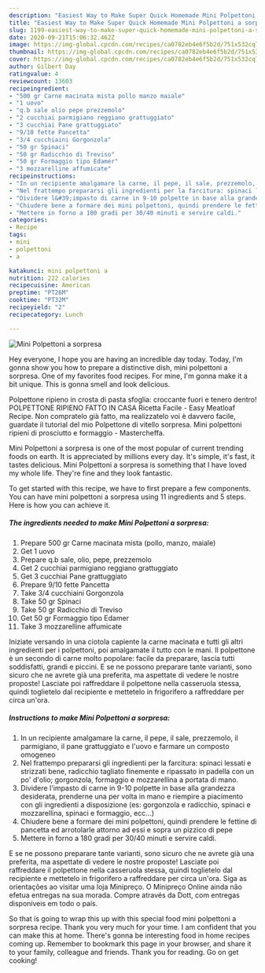 ```yaml
---
description: "Easiest Way to Make Super Quick Homemade Mini Polpettoni a sorpresa"
title: "Easiest Way to Make Super Quick Homemade Mini Polpettoni a sorpresa"
slug: 1199-easiest-way-to-make-super-quick-homemade-mini-polpettoni-a-sorpresa
date: 2020-09-21T15:06:32.462Z
image: https://img-global.cpcdn.com/recipes/ca0782eb4e6f5b2d/751x532cq70/mini-polpettoni-a-sorpresa-recipe-main-photo.jpg
thumbnail: https://img-global.cpcdn.com/recipes/ca0782eb4e6f5b2d/751x532cq70/mini-polpettoni-a-sorpresa-recipe-main-photo.jpg
cover: https://img-global.cpcdn.com/recipes/ca0782eb4e6f5b2d/751x532cq70/mini-polpettoni-a-sorpresa-recipe-main-photo.jpg
author: Gilbert Day
ratingvalue: 4
reviewcount: 13603
recipeingredient:
- "500 gr Carne macinata mista pollo manzo maiale"
- "1 uovo"
- "q.b sale olio pepe prezzemolo"
- "2 cucchiai parmigiano reggiano grattuggiato"
- "3 cucchiai Pane grattuggiato"
- "9/10 fette Pancetta"
- "3/4 cucchiaini Gorgonzola"
- "50 gr Spinaci"
- "50 gr Radicchio di Treviso"
- "50 gr Formaggio tipo Edamer"
- "3 mozzarelline affumicate"
recipeinstructions:
- "In un recipiente amalgamare la carne, il pepe, il sale, prezzemolo, il parmigiano, il pane grattuggiato e l&#39;uovo e farmare un composto omogeneo"
- "Nel frattempo prepararsi gli ingredienti per la farcitura: spinaci lessati e strizzati bene, radicchio tagliato finemente e ripassato in padella con un po&#39; d&#39;olio; gorgonzola, formaggio e mozzarellina a portata di mano."
- "Dividere l&#39;impasto di carne in 9-10 polpette in base alla grandezza desiderata, prenderne una per volta in mano e riempire a piacimento con gli ingredienti a disposizione (es: gorgonzola e radicchio, spinaci e mozzarellina, spinaci e formaggio, ecc...)"
- "Chiudere bene a formare dei mini polpettoni, quindi prendere le fettine di pancetta ed arrotolarle attorno ad essi e sopra un pizzico di pepe"
- "Mettere in forno a 180 gradi per 30/40 minuti e servire caldi."
categories:
- Recipe
tags:
- mini
- polpettoni
- a

katakunci: mini polpettoni a 
nutrition: 222 calories
recipecuisine: American
preptime: "PT26M"
cooktime: "PT32M"
recipeyield: "2"
recipecategory: Lunch

---
```



![Mini Polpettoni a sorpresa](https://img-global.cpcdn.com/recipes/ca0782eb4e6f5b2d/751x532cq70/mini-polpettoni-a-sorpresa-recipe-main-photo.jpg)

Hey everyone, I hope you are having an incredible day today. Today, I'm gonna show you how to prepare a distinctive dish, mini polpettoni a sorpresa. One of my favorites food recipes. For mine, I'm gonna make it a bit unique. This is gonna smell and look delicious.

Polpettone ripieno in crosta di pasta sfoglia: croccante fuori e tenero dentro! POLPETTONE RIPIENO FATTO IN CASA Ricetta Facile - Easy Meatloaf Recipe. Non compratelo già fatto, ma realizzatelo voi è davvero facile, guardate il tutorial del mio Polpettone di vitello sorpresa. Mini polpettoni ripieni di prosciutto e formaggio - Mastercheffa.

Mini Polpettoni a sorpresa is one of the most popular of current trending foods on earth. It is appreciated by millions every day. It's simple, it's fast, it tastes delicious. Mini Polpettoni a sorpresa is something that I have loved my whole life. They're fine and they look fantastic.


To get started with this recipe, we have to first prepare a few components. You can have mini polpettoni a sorpresa using 11 ingredients and 5 steps. Here is how you can achieve it.

<!--inarticleads1-->

##### The ingredients needed to make Mini Polpettoni a sorpresa:

1. Prepare 500 gr Carne macinata mista (pollo, manzo, maiale)
1. Get 1 uovo
1. Prepare q.b sale, olio, pepe, prezzemolo
1. Get 2 cucchiai parmigiano reggiano grattuggiato
1. Get 3 cucchiai Pane grattuggiato
1. Prepare 9/10 fette Pancetta
1. Take 3/4 cucchiaini Gorgonzola
1. Take 50 gr Spinaci
1. Take 50 gr Radicchio di Treviso
1. Get 50 gr Formaggio tipo Edamer
1. Take 3 mozzarelline affumicate


Iniziate versando in una ciotola capiente la carne macinata e tutti gli altri ingredienti per i polpettoni, poi amalgamate il tutto con le mani. Il polpettone è un secondo di carne molto popolare: facile da preparare, lascia tutti soddisfatti, grandi e piccini. E se ne possono preparare tante varianti, sono sicuro che ne avrete già una preferita, ma aspettate di vedere le nostre proposte! Lasciate poi raffreddare il polpettone nella casseruola stessa, quindi toglietelo dal recipiente e mettetelo in frigorifero a raffreddare per circa un&#39;ora. 

<!--inarticleads2-->

##### Instructions to make Mini Polpettoni a sorpresa:

1. In un recipiente amalgamare la carne, il pepe, il sale, prezzemolo, il parmigiano, il pane grattuggiato e l&#39;uovo e farmare un composto omogeneo
1. Nel frattempo prepararsi gli ingredienti per la farcitura: spinaci lessati e strizzati bene, radicchio tagliato finemente e ripassato in padella con un po&#39; d&#39;olio; gorgonzola, formaggio e mozzarellina a portata di mano.
1. Dividere l&#39;impasto di carne in 9-10 polpette in base alla grandezza desiderata, prenderne una per volta in mano e riempire a piacimento con gli ingredienti a disposizione (es: gorgonzola e radicchio, spinaci e mozzarellina, spinaci e formaggio, ecc...)
1. Chiudere bene a formare dei mini polpettoni, quindi prendere le fettine di pancetta ed arrotolarle attorno ad essi e sopra un pizzico di pepe
1. Mettere in forno a 180 gradi per 30/40 minuti e servire caldi.


E se ne possono preparare tante varianti, sono sicuro che ne avrete già una preferita, ma aspettate di vedere le nostre proposte! Lasciate poi raffreddare il polpettone nella casseruola stessa, quindi toglietelo dal recipiente e mettetelo in frigorifero a raffreddare per circa un&#39;ora. Siga as orientações ao visitar uma loja Minipreço. O Minipreço Online ainda não efetua entregas na sua morada. Compre através da Dott, com entregas disponíveis em todo o país. 

So that is going to wrap this up with this special food mini polpettoni a sorpresa recipe. Thank you very much for your time. I am confident that you can make this at home. There's gonna be interesting food in home recipes coming up. Remember to bookmark this page in your browser, and share it to your family, colleague and friends. Thank you for reading. Go on get cooking!
